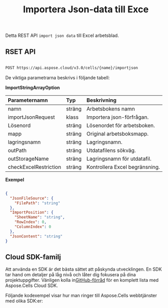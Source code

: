 ﻿---
title: Importera Json-data till Exce
second_title: Aspose.Cells Cloud Documen
linktitle: Importera Jso
type: docs
url: /sv/import/json/
keywords: Import Json data into Excel
description: Aspose.Cells Cloud REST API stöder import av strängarraydata till Excel-filer. SDK stöder olika utvecklingsspråk. De inkluderar Android, C#, Go, Java, NodeJS, Perl, PHP, Python, Ruby och swift
weight: 40
kwords: Excel, Office Cloud, REST API, Spreadsheet, PDF, CSV, Json, Markdwon, Importera Json-data till Excel
---
Detta REST API `import json data` till Excel arbetsblad.


## RSET API

```bash

POST https://api.aspose.cloud/v3.0/cells/{name}/importjson

```

De viktiga parametrarna beskrivs i följande tabell:


**ImportStringArrayOption**

|Parameternamn|Typ|Beskrivning|
|:- |:- |:- |
| namn| sträng| Arbetsbokens namn|
| importJsonRequest| klass| Importera json-förfrågan.|
| Lösenord| sträng| Lösenordet för arbetsboken.|
| mapp| sträng| Original arbetsboksmapp.|
| lagringsnamn| sträng| Lagringsnamn.|
| outPath| sträng| Utdatafilens sökväg.|
| outStorageName| sträng|Lagringsnamn för utdatafil.|
| checkExcelRestriction| sträng| Kontrollera Excel begränsning.|


**Exempel**

```json

{
  "JsonFileSource": {
    "FilePath": "string"
  },
  "ImportPosition": {
    "SheetName": "string",
    "RowIndex": 0,
    "ColumnIndex": 0
  },
  "JsonContent": "string"
}

```

## Cloud SDK-familj

 Att använda en SDK är det bästa sättet att påskynda utvecklingen. En SDK tar hand om detaljer på låg nivå och låter dig fokusera på dina projektuppgifter. Vänligen kolla in[GitHub-förråd](https://github.com/aspose-cells-cloud) för en komplett lista med Aspose.Cells Cloud SDK.

Följande kodexempel visar hur man ringer till Aspose.Cells webbtjänster med olika SDK:er:





